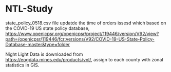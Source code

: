 # NTL-Study

state_policy_0518.csv file updatde the time of orders issesd which based on the COVID-19 US state policy database, https://www.openicpsr.org/openicpsr/project/119446/version/V92/view?path=/openicpsr/119446/fcr:versions/V92/COVID-19-US-State-Policy-Database-master&type=folder

Night Light Data is downloaded from https://eogdata.mines.edu/products/vnl/, assign to each county with zonal statistics in GIS.

